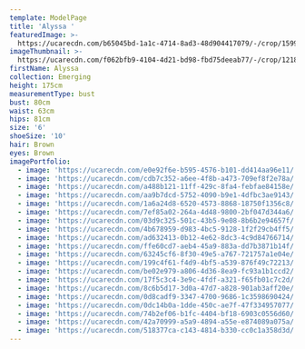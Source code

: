```yaml
---
template: ModelPage
title: 'Alyssa '
featuredImage: >-
  https://ucarecdn.com/b65045bd-1a1c-4714-8ad3-48d904417079/-/crop/1599x821/0,0/-/preview/
imageThumbnail: >-
  https://ucarecdn.com/f062bfb9-4104-4d21-bd98-fbd75deeab77/-/crop/1218x1768/225,93/-/preview/
firstName: Alyssa
collection: Emerging
height: 175cm
measurementType: bust
bust: 80cm
waist: 63cm
hips: 81cm
size: '6'
shoeSize: '10'
hair: Brown
eyes: Brown
imagePortfolio:
  - image: 'https://ucarecdn.com/e0e92f6e-b595-4576-b101-dd414aa96e11/'
  - image: 'https://ucarecdn.com/cdb7c352-a6ee-4f8b-a473-709ef8f2e78a/'
  - image: 'https://ucarecdn.com/a488b121-11ff-429c-8fa4-febfae84158e/'
  - image: 'https://ucarecdn.com/aa9b7dcd-5752-4090-b9e1-4dfbc3ae9143/'
  - image: 'https://ucarecdn.com/1a6a24d8-6520-4573-8868-18750f1356c8/'
  - image: 'https://ucarecdn.com/7ef85a02-264a-4d48-9800-2bf047d344a6/'
  - image: 'https://ucarecdn.com/03d9c325-501c-43b5-9e08-8b6b2e94657f/'
  - image: 'https://ucarecdn.com/4b678959-d983-4bc5-9128-1f2f29cb4ff5/'
  - image: 'https://ucarecdn.com/ad632413-0b12-4e62-8dc3-4c9d84766714/'
  - image: 'https://ucarecdn.com/ffe60cd7-aeb4-45a9-883a-dd7b3871b14f/'
  - image: 'https://ucarecdn.com/63245cf6-8f30-49e5-a767-721757a1e04e/'
  - image: 'https://ucarecdn.com/199c4f61-f4d9-4bf5-a539-876f49c72213/'
  - image: 'https://ucarecdn.com/be02e979-a806-4d36-8ea9-fc93a1b1ccd2/'
  - image: 'https://ucarecdn.com/17f5c3c4-3e9c-4fdf-a321-f65fb01c7c2d/'
  - image: 'https://ucarecdn.com/8c6b5d17-3d0a-47d7-a828-901ab3aff20e/'
  - image: 'https://ucarecdn.com/0d8cadf9-3347-4700-9686-1c3598690424/'
  - image: 'https://ucarecdn.com/0dc14b0a-1dde-450c-ae7f-47f334957077/'
  - image: 'https://ucarecdn.com/74b2ef06-b1fc-4404-bf18-6903c0556d60/'
  - image: 'https://ucarecdn.com/42a70999-a5a9-4894-a55e-e874089a075a/'
  - image: 'https://ucarecdn.com/518377ca-c143-4814-b330-cc0c1a358d3d/'
---
```



